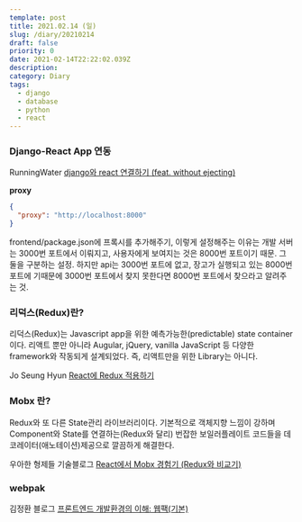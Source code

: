 ```yaml
---
template: post
title: 2021.02.14 (일)
slug: /diary/20210214
draft: false
priority: 0
date: 2021-02-14T22:22:02.039Z
description:
category: Diary
tags:
  - django
  - database
  - python
  - react
---
```


### Django-React App 연동

RunningWater [django와 react 연결하기 (feat. without ejecting)](https://justmakeyourself.tistory.com/entry/django-connect-react)

**proxy**

```json {numberLines}
{
  "proxy": "http://localhost:8000"
}
```

frontend/package.json에 프록시를 추가해주기, 이렇게 설정해주는 이유는 개발 서버는 3000번 포트에서 이뤄지고, 사용자에게 보여지는 것은 8000번 포트이기 때문. 그 둘을 구분하는 설정. 하지만 api는 3000번 포트에 없고, 장고가 실행되고 있는 8000번 포트에 기때문에 3000번 포트에서 찾지 못한다면 8000번 포트에서 찾으라고 알려주는 것.

### 리덕스(Redux)란?

리덕스(Redux)는 Javascript app을 위한 예측가능한(predictable) state container이다. 리액트 뿐만 아니라 Augular, jQuery, vanilla JavaScript 등 다양한 framework와 작동되게 설계되었다. 즉, 리액트만을 위한 Library는 아니다.

Jo Seung Hyun [React에 Redux 적용하기](https://medium.com/@jsh901220/react%EC%97%90-redux-%EC%A0%81%EC%9A%A9%ED%95%98%EA%B8%B0-a8e6efd745c9)

### Mobx 란?

Redux와 또 다른 State관리 라이브러리이다. 기본적으로 객체지향 느낌이 강하며 Component와 State를 연결하는(Redux와 달리) 번잡한 보일러플레이트 코드들을 데코레이터(애노테이션)제공으로 깔끔하게 해결한다.

우아한 형제들 기술블로그 [React에서 Mobx 경험기 (Redux와 비교기)](https://woowabros.github.io/experience/2019/01/02/kimcj-react-mobx.html)

### webpak

김정환 블로그 [프론트엔드 개발환경의 이해: 웹팩(기본)](https://jeonghwan-kim.github.io/series/2019/12/10/frontend-dev-env-webpack-basic.html)
